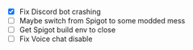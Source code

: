 - [x] Fix Discord bot crashing
- [ ] Maybe switch from Spigot to some modded mess
- [ ] Get Spigot build env to close
- [ ] Fix Voice chat disable